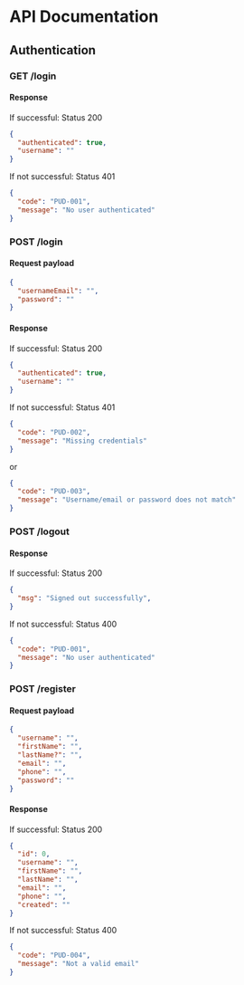 # API Documentation

## Authentication

### GET /login

#### Response
If successful: Status 200
```json
{
  "authenticated": true,
  "username": ""
}
```
If not successful: Status 401
```json
{
  "code": "PUD-001",
  "message": "No user authenticated"
}
```

### POST /login

#### Request payload
```json
{
  "usernameEmail": "",
  "password": ""
}
```

#### Response
If successful: Status 200
```json
{
  "authenticated": true,
  "username": ""
}
```
If not successful: Status 401
```json
{
  "code": "PUD-002",
  "message": "Missing credentials"
}
```
or
```json
{
  "code": "PUD-003",
  "message": "Username/email or password does not match"
}
```

### POST /logout

#### Response
If successful: Status 200
```json
{
  "msg": "Signed out successfully",
}
```

If not successful: Status 400
```json
{
  "code": "PUD-001",
  "message": "No user authenticated"
}
```

### POST /register

#### Request payload
```json
{
  "username": "",
  "firstName": "",
  "lastName?": "",
  "email": "",
  "phone": "",
  "password": ""
}
```

#### Response
If successful: Status 200
```json
{
  "id": 0,
  "username": "",
  "firstName": "",
  "lastName": "",
  "email": "",
  "phone": "",
  "created": ""
}
```
If not successful: Status 400
```json
{
  "code": "PUD-004",
  "message": "Not a valid email"
}
```